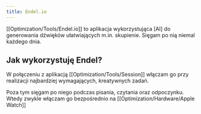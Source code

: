 ```yaml
---
title: Endel.io
---
```


[[Optimization/Tools/Endel.io]] to aplikacja wykorzystująca [AI] do generowania dźwięków ułatwiających m.in. skupienie. Sięgam po nią niemal każdego dnia.  

## Jak wykorzystuję Endel?
W połączeniu z aplikacją [[Optimization/Tools/Session]] włączam go przy realizacji najbardziej wymagających, kreatywnych zadań. 

Poza tym sięgam po niego podczas pisania, czytania oraz odpoczynku. Wtedy zwykle włączam go bezpośrednio na [[Optimization/Hardware/Apple Watch]]